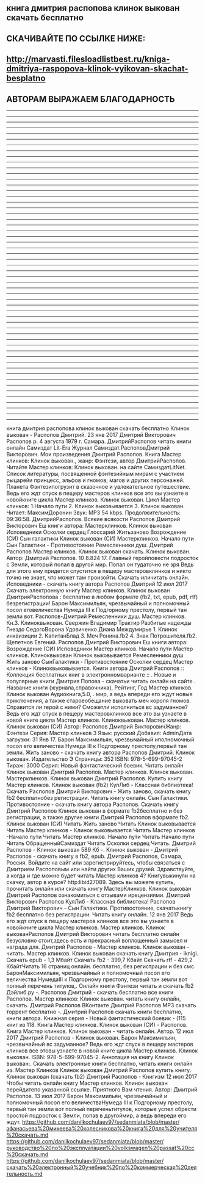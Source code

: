 книга дмитрия распопова клинок выкован скачать бесплатно
--------------------------------------------------
СКАЧИВАЙТЕ ПО ССЫЛКЕ НИЖЕ:
--------------------------------------------------
http://marvasti.filesloadlistbest.ru/kniga-dmitriya-raspopova-klinok-vyikovan-skachat-besplatno
--------------------------------------------------
АВТОРАМ ВЫРАЖАЕМ БЛАГОДАРНОСТЬ
--------------------------------------------------
--------------------------------------------------
--------------------------------------------------
--------------------------------------------------
--------------------------------------------------
--------------------------------------------------
--------------------------------------------------
--------------------------------------------------
--------------------------------------------------
--------------------------------------------------
--------------------------------------------------
--------------------------------------------------
--------------------------------------------------
--------------------------------------------------
--------------------------------------------------
--------------------------------------------------
--------------------------------------------------
--------------------------------------------------
--------------------------------------------------
--------------------------------------------------
--------------------------------------------------
--------------------------------------------------
--------------------------------------------------
--------------------------------------------------
--------------------------------------------------
--------------------------------------------------
--------------------------------------------------
--------------------------------------------------
--------------------------------------------------
--------------------------------------------------
--------------------------------------------------
--------------------------------------------------
--------------------------------------------------
--------------------------------------------------
--------------------------------------------------
--------------------------------------------------
--------------------------------------------------
--------------------------------------------------
--------------------------------------------------
--------------------------------------------------
--------------------------------------------------
--------------------------------------------------
--------------------------------------------------
--------------------------------------------------
--------------------------------------------------
--------------------------------------------------
--------------------------------------------------
--------------------------------------------------
--------------------------------------------------
--------------------------------------------------
--------------------------------------------------
--------------------------------------------------
--------------------------------------------------
--------------------------------------------------
--------------------------------------------------
--------------------------------------------------
книга дмитрия распопова клинок выкован скачать бесплатно Клинок выкован - Распопов Дмитрий. 23 янв 2017  Дмитрий Викторович Распопов р. 4 августа 1979 г. Самара. ДмитрийРаспопов читать книги онлайн Самиздат Lit-Era Журнал Самиздат.РаспоповДмитрий Викторович. Мои произведения Дмитрий Распопов. Книга Мастер клинков: Клинок выкован., жанр: Фэнтези, автор ДмитрийРаспопов. Читайте Мастер клинков: Клинок выкован. на сайте СамиздатLitNet. Список литературы, посвященной фэнтезийным мирам с участием рыцарейи принцесс, эльфов и гномов, магов и других персонажей. Планета Фэнтезипогрузит в сказочное и увлекательное путешествие. Ведь его ждт спуск в пещеру мастеров клинков  все это вы узнаете в новойкниге цикла  Мастер клинков. Клинок выкован. Цикл Мастер клинков: 1.Начало пути 2. Клинок выковывается 3. Клинок выкован. Читает: МаксимДоронин Звук: MP3 54 kbps. Продолжительность: 09:36:58. ДмитрийРаспопов. Всякие всякости Распопов Дмитрий Викторович Еш книги автора: Мастерклинков. Клинок выкован  Исповедники  Осколки сердец  Глоссарий  Житьзаново  Возрождение (СИ)  Сын галактики  Клинок выкован (СИ)  Мастерклинков. Начало пути  Сын Галактики - Противостояние  Ремесленники душ. Дмитрий Распопов Мастер клинков. Клинок выкован скачать. Клинок выкован. Автор: Дмитрий Распопов. 10 8.824 17. Главный геройповести подросток с Земли, который попал в другой мир. Попал он тудаточно не зря  Ведь для этого ему придется спустится в пещеру мастеровклинков и никто точно не знает, что может там произойти. Скачать иличитать онлайн. Исповедники - скачать книгу автора Распопов Дмитрий
12 июл 2017  Скачать электронную книгу Мастер клинков. Клинок выкован ДмитрияРаспопова : бесплатно в любом формате (fb2, txt, epub, pdf, rtf) безрегистрации! Барон Максимильян, чрезвычайный и полномочный посол еговеличества Нумеда III к Подгорному престолу, первый тан земли  вот. Распопов-Дмитрий Ремесленники душ. Мастер клинков. Кн.3. Клиноквыкован. Свержин Владимир Трактир Разбитые надежды Гнездо СедогоВорона Удовиченко Диана Междумирье 1. Клинок инквизиции 2. КапитанБлад 3. Меч Ронина.fb2 4. Знак Потрошителя.fb2. Щепетнов Евгений. Распопов Дмитрий Викторович Еш книги автора: Возрождение (СИ) Исповедники  Мастер клинков. Начало пути  Мастер клинков. Клиноквыкован  Клинок выковывается  Ремесленники душ  Жить заново  СынГалактики - Противостояние  Осколки сердец  Мастер клинков - Клиноквыковывается. Книги автора Дмитрий Распопов :: Коллекция бесплатных книг в электронномварианте :: .  Новые и популярные книги Дмитрия Попова - скачатьи читать онлайн на сайте . Название книги (журнала,справочника), Рейтинг, Год  Мастер клинков. Клинок выкован Аудиокнига,5.0, . мир, а ведь впереди его ждут новые приключения, а также староеобещание выковать меч короля гномов. Справится ли герой с ними? Сможетли исполниться вс задуманное? Ведь его ждт спуск в пещеру мастеровклинков  все это вы узнаете в новой книге цикла  Мастер клинков. Клиноквыкован. Мастер клинков. Клинок выкован (СИ) Автор: Распопов Дмитрий ВикторовичЖанр: Фэнтези Серия: Мастер клинков 3 Язык: русский Добавил: AdminДата загрузки: 31 Янв 17. Барон Максимильян, чрезвычайный иполномочный посол его величества Нумеда III к Подгорному престолу,первый тан земли. Жить заново - скачать книгу автора Распопов Дмитрий. Клинок выкован. Издательство Э Страницы: 352 ISBN: 978-5-699-97045-2 Тираж: 3000 Серия: Новый фантастический боевик. Читать онлайн Клинок выкован Дмитрий Распопов. Мастер клинков. Клинок выкован. Мастерклинков. Клинок выкован Дмитрий Распопов. Купить книгу Мастер клинков. Клинок выкован (fb2)  КулЛиб - Классная библиотека! Скачать
Распопов Дмитрий Викторович - Жить заново, скачать книгу fb2 бесплатнобез регистрации. Читать книгу онлайн. Сын Галактики. Противостояние - скачать книгу автора Распопов. Скачать книгу Дмитрий Распопов Клинок выкован в формате fb2бесплатно и без регистрации, а также другие книги Дмитрий Распопов вформате fb2. Клинок выкован (СИ)  Читать  Жить заново  Читать  Клинок выковывается Читать  Мастер клинков - Клинок выковывается  Читать  Мастер клинков -Начало пути  Читать  Мастер клинков. Начало пути  Читать  Начало пути Читать  ОбращенныйСамиздат  Читать  Осколки сердец  Читать. Дмитрий Распопов - Клинок выкован  589 Кб -. Клинок выкован - Дмитрий Распопов - скачать книгу в fb2, epub. Дмитрий Распопов, Самара, Россия. Войдите на сайт или зарегистрируйтесь, чтобы связаться с Дмитрием Распоповым или найти других Ваших друзей. Здравствуйте, а когда и где можно будет читать Мастер клинков 4?  Книгувыкинули на скачку, автор в курсе? http:libid27089. Здесь вы можете купить, прочитать онлайн или скачать книгу МастерКлинков. Клинок выкован Дмитрий Распопов ознакомиться с отзывами ирецензиями. Дмитрий Викторович Распопов  КулЛиб - Классная библиотека!
Распопов Дмитрий Викторович - Сын Галактики. Противостояние, скачатькнигу fb2 бесплатно без регистрации. Читать книгу онлайн. 12 янв 2017  Ведь его ждт спуск в пещеру мастеров клинков  все это вы узнаете в новойкниге цикла  Мастер клинков.  Мастер клинков. Клинок выкованРаспопов Дмитрий Викторович читать бесплатно онлайн безусловно стоит,здесь есть и прекрасный воплощенный замысел и награда для. Дмитрий Распопов - Мастер клинков. Клинок выкован - читать. Мастер клинков. Клинок выкован скачать книгу Дмитрия  - iknigi. Cкачать epub - 1,3 Мбайт Cкачать fb2 - 399,7 Кбайт Cкачать rtf - 429,2 КбайтЧитать 16 страниц онлайн. бесплатно, без регистрации и без смс. БаронМаксимильян, чрезвычайный и полномочный посол его величества НумедаIII к Подгорному престолу, первый тан земли  вот полный перечень титулов,. Онлайн книги Фэнтези читать и скачать fb2  Дэйлиб.ру -. Распопов Дмитрий - скачать бесплатно все книги Распопов. Мастер клинков: Клинок выкован. читать книгу онлайн, скачать. Дмитрий Распопов  ВКонтакте
Дмитрий Распопов  MP3 скачать торрент бесплатно -. Дмитрий Распопов скачать книги бесплатно, книги автора. Книжная серия - Новый фантастический боевик - (115 книг из 118. Книга Мастер клинков. Клинок выкован (СИ) - Распопов. Книга Мастер клинков. Клинок выкован - читать онлайн. Автор. 12 июл 2017  Дмитрий Распопов - Клинок выкован. Барон Максимильян, чрезвычайный вс задуманное? Ведь его ждт спуск в пещеру мастеров клинков  все этовы узнаете в новой книге цикла  Мастер клинков. Клинок выкован.  ISBN: 978-5-699-97045-2. Аннотация на книгу Клинок выкован:. Скачать электронные книги бесплатно, читать книги онлайн из. Мастер Клинков Клинок выкован Дмитрий Распопов купить книгу. Клинок выкован (скачать fb2)  Дмитрий Распопов - Книгизм
12 июл 2017  Чтобы читать онлайн книгу  Мастер клинков. Клинок выкован  перейдитепо указанной ссылке. Приятного Вам чтения. Автор: Дмитрий Распопов. 13 июл 2017  Барон Максимильян, чрезвычайный и полномочный посол его величестваНумеда III к Подгорному престолу, первый тан земли вот полный переченьтитулов, которые успел обрести простой подросток с Земли, попав в другоймир, а ведь впереди его ждут.
https://github.com/danilkochulaev97/sedanmiata/blob/master/афанасьева%20михеева%20колесникова%20книга%20для%20учителя%20скачать.md
https://github.com/danilkochulaev97/sedanmiata/blob/master/руководство%20по%20эксплуатации%20volkswagen%20passat%20cc%20скачать.md
https://github.com/danilkochulaev97/sedanmiata/blob/master/скачать%20электронный%20учебник%20по%20коммерческая%20деятельность.md